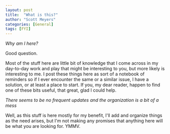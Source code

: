 ```yaml
---
layout: post
title:  "What is this?"
author: "Scott Meyers"
categories: [General]
tags: [FYI]
---
```


*Why am I here?*

Good question.

Most of the stuff here are little bit of knowledge that I come across in my day-to-day work and play that might be interesting to you, but more likely is interesting to me. I post these things here as sort of a notebook of reminders so if I ever encounter the same or a similar issue, I have a solution, or at least a place to start. If you, my dear reader, happen to find one of these bits useful, that great, glad I could help.

*There seems to be no frequent updates and the organization is a bit of a mess*

Well, as this stuff is here mostly for my benefit, I'll add and organize things as the need arises, but I'm not making any promises that anything here will be what you are looking for. YMMV.
